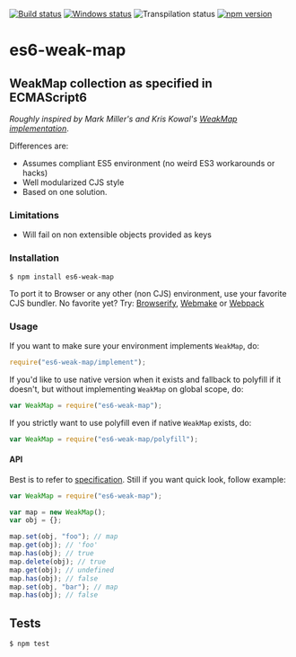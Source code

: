 [![Build status][nix-build-image]][nix-build-url]
[![Windows status][win-build-image]][win-build-url]
![Transpilation status][transpilation-image]
[![npm version][npm-image]][npm-url]

# es6-weak-map

## WeakMap collection as specified in ECMAScript6

_Roughly inspired by Mark Miller's and Kris Kowal's [WeakMap implementation](https://github.com/drses/weak-map)_.

Differences are:

-   Assumes compliant ES5 environment (no weird ES3 workarounds or hacks)
-   Well modularized CJS style
-   Based on one solution.

### Limitations

-   Will fail on non extensible objects provided as keys

### Installation

    $ npm install es6-weak-map

To port it to Browser or any other (non CJS) environment, use your favorite CJS bundler. No favorite yet? Try: [Browserify](http://browserify.org/), [Webmake](https://github.com/medikoo/modules-webmake) or [Webpack](http://webpack.github.io/)

### Usage

If you want to make sure your environment implements `WeakMap`, do:

```javascript
require("es6-weak-map/implement");
```

If you'd like to use native version when it exists and fallback to polyfill if it doesn't, but without implementing `WeakMap` on global scope, do:

```javascript
var WeakMap = require("es6-weak-map");
```

If you strictly want to use polyfill even if native `WeakMap` exists, do:

```javascript
var WeakMap = require("es6-weak-map/polyfill");
```

#### API

Best is to refer to [specification](http://people.mozilla.org/~jorendorff/es6-draft.html#sec-weakmap-objects). Still if you want quick look, follow example:

```javascript
var WeakMap = require("es6-weak-map");

var map = new WeakMap();
var obj = {};

map.set(obj, "foo"); // map
map.get(obj); // 'foo'
map.has(obj); // true
map.delete(obj); // true
map.get(obj); // undefined
map.has(obj); // false
map.set(obj, "bar"); // map
map.has(obj); // false
```

## Tests

    $ npm test

[nix-build-image]: https://semaphoreci.com/api/v1/medikoo-org/es6-weak-map/branches/master/shields_badge.svg
[nix-build-url]: https://semaphoreci.com/medikoo-org/es6-weak-map
[win-build-image]: https://ci.appveyor.com/api/projects/status/1c73c57pg4s6lwmu?svg=true
[win-build-url]: https://ci.appveyor.com/project/medikoo/es6-weak-map
[transpilation-image]: https://img.shields.io/badge/transpilation-free-brightgreen.svg
[npm-image]: https://img.shields.io/npm/v/es6-weak-map.svg
[npm-url]: https://www.npmjs.com/package/es6-weak-map
